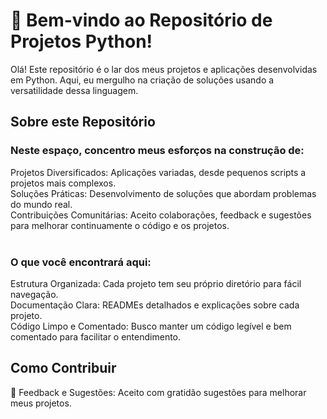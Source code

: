 <h1>🐍 Bem-vindo ao Repositório de Projetos Python!</h1>
Olá! Este repositório é o lar dos meus projetos e aplicações desenvolvidas em Python. Aqui, eu mergulho na criação de soluções usando a versatilidade dessa linguagem.

<h2>Sobre este Repositório</h2>

<h3>Neste espaço, concentro meus esforços na construção de:</h3>
Projetos Diversificados: Aplicações variadas, desde pequenos scripts a projetos mais complexos. <br>
Soluções Práticas: Desenvolvimento de soluções que abordam problemas do mundo real. <br>
Contribuições Comunitárias: Aceito colaborações, feedback e sugestões para melhorar continuamente o código e os projetos. <br><br>

<h3>O que você encontrará aqui:</h3>
Estrutura Organizada: Cada projeto tem seu próprio diretório para fácil navegação. <br>
Documentação Clara: READMEs detalhados e explicações sobre cada projeto. <br>
Código Limpo e Comentado: Busco manter um código legível e bem comentado para facilitar o entendimento. <br>


<h2>Como Contribuir</h2>
🌟 Feedback e Sugestões: Aceito com gratidão sugestões para melhorar meus projetos.
